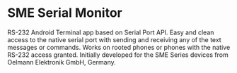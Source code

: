 # SME Serial Monitor

RS-232 Android Terminal app based on Serial Port API. Easy and clean access to the native serial port with sending and receiving any of the text messages or commands. Works on rooted phones or phones with the native RS-232 access granted. Initially developed for the SME Series devices from Oelmann Elektronik GmbH, Germany.
